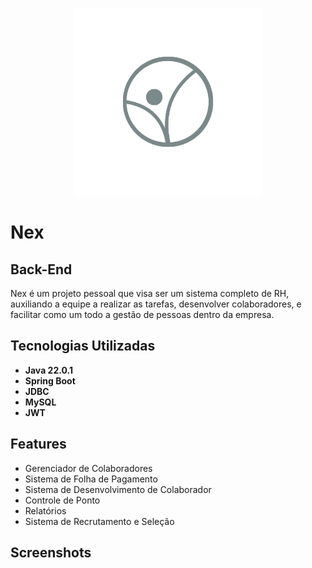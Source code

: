 
<p align="center" width="100%">
    <img width="300" src="logo_nobg.png">
</p>




# Nex
## Back-End

Nex é um projeto pessoal que visa ser um sistema completo de RH, auxiliando a equipe a realizar as tarefas, desenvolver colaboradores, e facilitar como um todo a gestão de pessoas dentro da empresa.


## Tecnologias Utilizadas

- **Java 22.0.1**
- **Spring Boot**
- **JDBC**
- **MySQL**
- **JWT**




## Features

- Gerenciador de Colaboradores
- Sistema de Folha de Pagamento
- Sistema de Desenvolvimento de Colaborador
- Controle de Ponto
- Relatórios
- Sistema de Recrutamento e Seleção
  




## Screenshots
